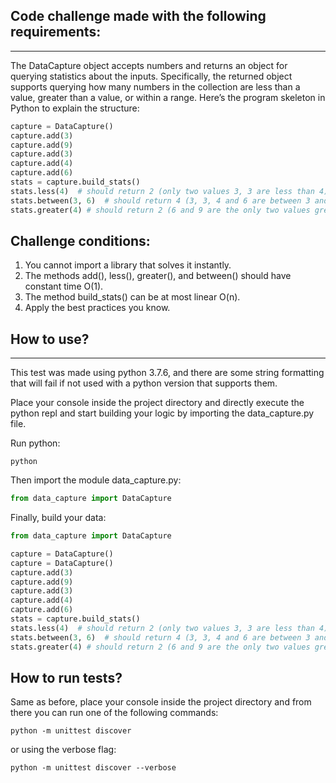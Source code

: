 ## Code challenge made with the following requirements:

___

The DataCapture object accepts numbers and returns an object for querying
statistics about the inputs. Specifically, the returned object supports querying
how many numbers in the collection are less than a value, greater than a value,
or within a range. Here’s the program skeleton in Python to explain the
structure:

```python
capture = DataCapture()
capture.add(3)
capture.add(9)
capture.add(3)
capture.add(4)
capture.add(6)
stats = capture.build_stats()
stats.less(4)  # should return 2 (only two values 3, 3 are less than 4)
stats.between(3, 6)  # should return 4 (3, 3, 4 and 6 are between 3 and 6)
stats.greater(4) # should return 2 (6 and 9 are the only two values greater than 4)
```

## Challenge conditions:

1. You cannot import a library that solves it instantly.
2. The methods add(), less(), greater(), and between() should have constant time
   O(1).
3. The method build_stats() can be at most linear O(n).
4. Apply the best practices you know.

## How to use?
___ 
This test was made using python 3.7.6, and there are some string formatting
that will fail if not used with a python version that supports them.

Place your console inside the project directory and directly execute 
the python repl and start building your logic by importing the 
data_capture.py file.

Run python:
```shell
python
```

Then import the module data_capture.py:
```python 
from data_capture import DataCapture
```

Finally, build your data:
```python
from data_capture import DataCapture

capture = DataCapture()
capture = DataCapture()
capture.add(3)
capture.add(9)
capture.add(3)
capture.add(4)
capture.add(6)
stats = capture.build_stats()
stats.less(4)  # should return 2 (only two values 3, 3 are less than 4)
stats.between(3, 6)  # should return 4 (3, 3, 4 and 6 are between 3 and 6)
stats.greater(4) # should return 2 (6 and 9 are the only two values greater than 4)
```

## How to run tests?

Same as before, place your console inside the project directory and from there 
you can run one of the following commands: 
```shell
python -m unittest discover
```
or using the verbose flag:
```shell
python -m unittest discover --verbose
```
